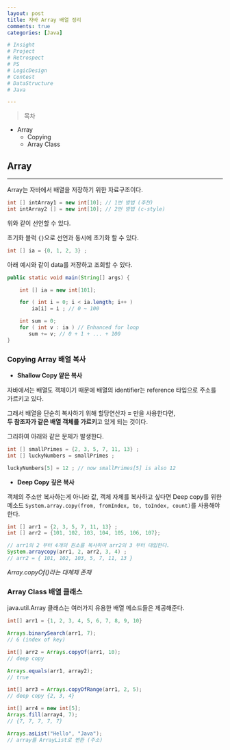 ```yaml
---
layout: post
title: 자바 Array 배열 정리
comments: true
categories: [Java]

# Insight
# Project
# Retrospect
# PS
# LogicDesign
# Contest
# DataStructure
# Java

---
```



>목차
- Array
  - Copying
  - Array Class

## Array
---
Array는 자바에서 배열을 저장하기 위한 자료구조이다.

```java
int [] intArray1 = new int[10]; // 1번 방법 (추천)
int intArray2 [] = new int[10]; // 2번 방법 (c-style)
```
위와 같이 선언할 수 있다.

초기화 블럭 `{}`으로 선언과 동시에 초기화 할 수 있다.
```java
int [] ia = {0, 1, 2, 3} ;
```

아래 예시와 같이 data를 저장하고 조회할 수 있다.
```java
public static void main(String[] args) {

    int [] ia = new int[101];

    for ( int i = 0; i < ia.length; i++ )
        ia[i] = i ; // 0 ~ 100

    int sum = 0;
    for ( int v : ia ) // Enhanced for loop 
       sum += v; // 0 + 1 + ... + 100
} 
```

### Copying Array 배열 복사

- **Shallow Copy 얕은 복사**  

자바에서는 배열도 객체이기 때문에 배열의 identifier는 reference 타입으로 주소를 가르키고 있다. 

그래서 배열을 단순히 복사하기 위해 할당연산자 **=** 만을 사용한다면,  
**두 참조자가 같은 배열 객체를 가르키**고 있게 되는 것이다.

그리하여 아래와 같은 문제가 발생한다.
```java
int [] smallPrimes = {2, 3, 5, 7, 11, 13} ;
int [] luckyNumbers = smallPrimes ;

luckyNumbers[5] = 12 ; // now smallPrimes[5] is also 12
```

- **Deep Copy 깊은 복사**  

객체의 주소만 복사하는게 아니라 값, 객체 자체를 복사하고 싶다면 Deep copy를 위한 메소드 `System.array.copy(from, fromIndex, to, toIndex, count)`를 사용해야한다.

```java
int [] arr1 = {2, 3, 5, 7, 11, 13} ;
int [] arr2 = {101, 102, 103, 104, 105, 106, 107}; 

// arr1의 2 부터 4개의 원소를 복사하여 arr2의 3 부터 대입한다.
System.arraycopy(arr1, 2, arr2, 3, 4) ;
// arr2 = { 101, 102, 103, 5, 7, 11, 13 }
```
*Array.copyOf()라는 대체제 존재*

### Array Class 배열 클래스
java.util.Array 클래스는 여러가지 유용한 배열 메소드들은 제공해준다.

```java
int[] arr1 = {1, 2, 3, 4, 5, 6, 7, 8, 9, 10}

Arrays.binarySearch(arr1, 7); 
// 6 (index of key)

int[] arr2 = Arrays.copyOf(arr1, 10); 
// deep copy

Arrays.equals(arr1, array2); 
// true

int[] arr3 = Arrays.copyOfRange(arr1, 2, 5); 
// deep copy {2, 3, 4}

int[] arr4 = new int[5];
Arrays.fill(array4, 7); 
// {7, 7, 7, 7, 7}

Arrays.asList("Hello", "Java"); 
// array를 ArrayList로 변환 (주소)
```

